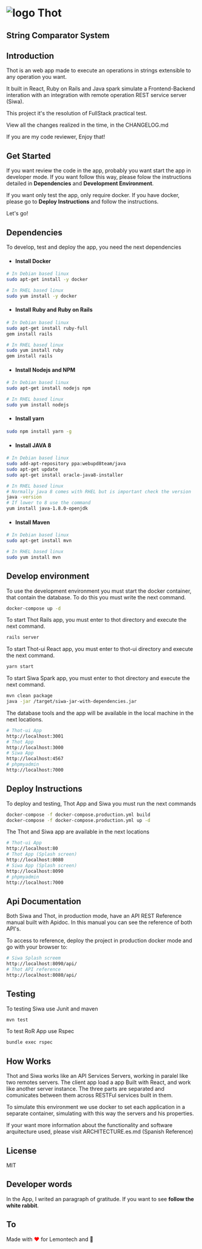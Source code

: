 # ![logo](https://github.com/LemontechSA/test-full-stack-angelo/blob/develop/practical/thot-ui/src/assets/head-thot.png) Thot
## String Comparator System
## Introduction
Thot is an web app made to execute an operations in strings extensible to any operation you want. 

It built in React, Ruby on Rails and Java spark simulate a Frontend-Backend interation with an integration with remote operation REST service server (Siwa).

This project it's the resolution of FullStack practical test.

View all the changes realized in the time, in the CHANGELOG.md

If you are my code reviewer, Enjoy that! 
## Get Started
If you want review the code in the app, probably you want start the app in developer mode. If you want follow this way, please folow the instructions detailed in **Dependencies** and **Development Environment**.

If you want only test the app, only require docker. If you have docker, please go to **Deploy Instructions** and follow the instructions.

Let's go!
## Dependencies
To develop, test and deploy the app, you need the next dependencies
- #### Install Docker
```bash
# In Debian based linux
sudo apt-get install -y docker 

# In RHEL based linux
sudo yum install -y docker
```

- #### Install Ruby and Ruby on Rails
```bash
# In Debian based linux
sudo apt-get install ruby-full
gem install rails

# In RHEL based linux
sudo yum install ruby
gem install rails
```

- #### Install Nodejs and NPM
```bash
# In Debian based linux
sudo apt-get install nodejs npm

# In RHEL based linux
sudo yum install nodejs
```
- #### Install yarn
```bash
sudo npm install yarn -g
```

- #### Install JAVA 8
```bash
# In Debian based linux
sudo add-apt-repository ppa:webupd8team/java
sudo apt-get update
sudo apt-get install oracle-java8-installer

# In RHEL based linux
# Normally java 8 comes with RHEL but is important check the version
java -version
# If lower to 8 use the command
yum install java-1.8.0-openjdk
```

- #### Install Maven
```bash
# In Debian based linux
sudo apt-get install mvn

# In RHEL based linux
sudo yum install mvn
```

## Develop environment
To use the development environment you must start the docker container, that contain the database. To do this you must write the next command.

```bash
docker-compose up -d
```

To start Thot Rails app, you must enter to thot directory and execute the next command.

```bash
rails server
```

To start Thot-ui React app, you must enter to thot-ui directory and execute the next command.

```bash
yarn start
```

To start Siwa Spark app, you must enter to thot directory and execute the next command.

```bash
mvn clean package
java -jar /target/siwa-jar-with-dependencies.jar
```

The database tools and the app will be available in the local machine in the next locations. 

```bash
# Thot-ui App
http://localhost:3001
# Thot App
http://localhost:3000
# Siwa App
http://localhost:4567
# phpmyadmin
http://localhost:7000
```

## Deploy Instructions
To deploy and testing, Thot App and Siwa you must run the next commands

```bash
docker-compose -f docker-compose.production.yml build
docker-compose -f docker-compose.production.yml up -d
```
The Thot and Siwa app are available in the next locations

```bash
# Thot-ui App
http://localhost:80
# Thot App (Splash screen)
http://localhost:8080
# Siwa App (Splash screen)
http://localhost:8090
# phpmyadmin
http://localhost:7000
```

## Api Documentation
Both Siwa and Thot,  in production mode, have an API REST Reference manual built with Apidoc. In this manual you can see the reference of both API's.

To access to reference, deploy the project in production docker mode and go with your browser to:

```bash
# Siwa Splash screem
http://localhost:8090/api/
# Thot API reference
http://localhost:8080/api/
```

## Testing
To testing Siwa use Junit and maven

```bash 
mvn test
```

To test RoR App use Rspec

```bash
bundle exec rspec
```

## How Works
Thot and Siwa works like an API Services Servers, working in paralel like two remotes servers. The client app load a app Built with React, and work like another server instance. The three parts are separated and comunicates between them across RESTFul services built in them.

To simulate this environment we use docker to set each application in a separate container, simulating with this way the servers and his properties.

If your want more information about the functionality and software arquitecture used, please visit ARCHITECTURE.es.md (Spanish Reference)

## License
MIT

## Developer words
In the App, I writed an paragraph of gratitude. If you want to see **follow the white rabbit**.

## To
Made with <span style="color:red;">❤</span> for Lemontech and <span look-in="thot-ui you are close">🐇</span>

